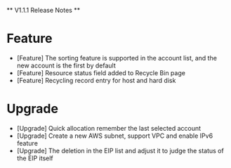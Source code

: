 ** V1.1.1 Release Notes **

# Feature
- [Feature] The sorting feature is supported in the account list, and the new account is the first by default
- [Feature] Resource status field added to Recycle Bin page
- [Feature] Recycling record entry for host and hard disk

# Upgrade
- [Upgrade] Quick allocation remember the last selected account
- [Upgrade] Create a new AWS subnet, support VPC and enable IPv6 feature
- [Upgrade] The deletion in the EIP list and adjust it to judge the status of the EIP itself

